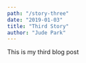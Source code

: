 ```yaml
---
path: "/story-three"
date: "2019-01-03"
title: "Third Story"
author: "Jude Park"
---
```


This is my third blog post